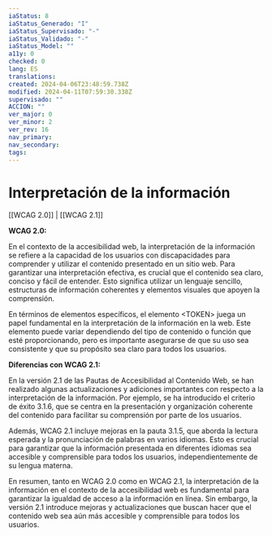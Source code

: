 ```yaml
---
iaStatus: 8
iaStatus_Generado: "I"
iaStatus_Supervisado: "-"
iaStatus_Validado: "-"
iaStatus_Model: ""
a11y: 0
checked: 0
lang: ES
translations: 
created: 2024-04-06T23:48:59.738Z
modified: 2024-04-11T07:59:30.338Z
supervisado: ""
ACCION: ""
ver_major: 0
ver_minor: 2
ver_rev: 16
nav_primary: 
nav_secondary: 
tags:
---
```

# Interpretación de la información

[[WCAG 2.0]] | [[WCAG 2.1]]

**WCAG 2.0:**

En el contexto de la accesibilidad web, la interpretación de la información se refiere a la capacidad de los usuarios con discapacidades para comprender y utilizar el contenido presentado en un sitio web. Para garantizar una interpretación efectiva, es crucial que el contenido sea claro, conciso y fácil de entender. Esto significa utilizar un lenguaje sencillo, estructuras de información coherentes y elementos visuales que apoyen la comprensión.

En términos de elementos específicos, el elemento \<TOKEN> juega un papel fundamental en la interpretación de la información en la web. Este elemento puede variar dependiendo del tipo de contenido o función que esté proporcionando, pero es importante asegurarse de que su uso sea consistente y que su propósito sea claro para todos los usuarios.

**Diferencias con WCAG 2.1:**

En la versión 2.1 de las Pautas de Accesibilidad al Contenido Web, se han realizado algunas actualizaciones y adiciones importantes con respecto a la interpretación de la información. Por ejemplo, se ha introducido el criterio de éxito 3.1.6, que se centra en la presentación y organización coherente del contenido para facilitar su comprensión por parte de los usuarios.

Además, WCAG 2.1 incluye mejoras en la pauta 3.1.5, que aborda la lectura esperada y la pronunciación de palabras en varios idiomas. Esto es crucial para garantizar que la información presentada en diferentes idiomas sea accesible y comprensible para todos los usuarios, independientemente de su lengua materna.

En resumen, tanto en WCAG 2.0 como en WCAG 2.1, la interpretación de la información en el contexto de la accesibilidad web es fundamental para garantizar la igualdad de acceso a la información en línea. Sin embargo, la versión 2.1 introduce mejoras y actualizaciones que buscan hacer que el contenido web sea aún más accesible y comprensible para todos los usuarios.
